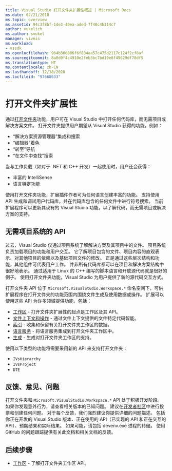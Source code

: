 ```yaml
---
title: Visual Studio 打开文件夹扩展性概述 | Microsoft Docs
ms.date: 02/21/2018
ms.topic: overview
ms.assetid: 94c3f8bf-1de3-40ea-aded-7f40c4b314c7
author: vukelich
ms.author: svukel
manager: viveis
ms.workload:
- vssdk
ms.openlocfilehash: 964b360806f6f834aa57c475d2117c124f2cf8af
ms.sourcegitcommit: 8a0d0f4c4910e2feb3bc7bd19e8f49629df78df5
ms.translationtype: HT
ms.contentlocale: zh-CN
ms.lasthandoff: 12/18/2020
ms.locfileid: "97668633"
---
```

# <a name="open-folder-extensibility"></a>打开文件夹扩展性

通过[打开文件夹](../ide/develop-code-in-visual-studio-without-projects-or-solutions.md)功能，用户可在 Visual Studio 中打开任何代码库，而无需项目或解决方案文件。 打开文件夹提供用户期望从 Visual Studio 获得的功能，例如：

* “解决方案资源管理器”集成和搜索
* “编辑器”着色
* “转至”导航
* “在文件中查找”搜索

当与工作负载（如对于 .NET 和 C++ 开发）一起使用时，用户还会获得：

* 丰富的 IntelliSense
* 语言特定功能

使用打开文件夹功能，扩展插件作者可为任何语言创建丰富的功能。 支持使用 API 生成和调试用户代码库，并在代码库包含的任何文件中进行符号搜索。 当前扩展程序可以更新其现有的 Visual Studio 功能，以了解代码，而无需项目或解决方案的支持。

## <a name="an-api-without-project-systems"></a>无需项目系统的 API

过去，Visual Studio 仅通过项目系统了解解决方案及其项目中的文件。 项目系统负责加载项目的功能和用户交互。 它了解项目包含的文件、项目内容的直观表示、对其他项目的依赖以及基础项目文件的修改。 正是通过这些层次结构和功能，其他组件可代表用户工作。 并非所有代码库都可以在项目和解决方案结构中很好地表示。 通过适用于 Linux 的 C++ 编写的脚本语言和开放源代码就是很好的例子。 使用打开文件夹功能，Visual Studio 为用户提供了新的源代码交互方式。

打开文件夹 API 位于 `Microsoft.VisualStudio.Workspace.*` 命名空间下，可供扩展程序在打开文件夹的功能范围内围绕文件生成及使用数据或操作。 扩展可以使用这些 API 为许多领域提供功能，包括：

- [工作区](workspaces.md) - 打开文件夹扩展性的起点是工作区及其 API。
- [文件上下文和操作](workspace-file-contexts.md) - 通过文件上下文提供的文件特定代码智能。
- [索引](workspace-indexing.md) - 收集和保留有关打开文件夹工作区的数据。
- [语言服务](workspace-language-services.md) - 将语言服务集成到打开文件夹工作区中。
- [生成](workspace-build.md) - 生成对打开文件夹工作区的支持。

使用以下类型的功能将需要采用新的 API 来支持打开文件夹：

- `IVsHierarchy`
- `IVsProject`
- `DTE`

## <a name="feedback-comments-issues"></a>反馈、意见、问题

打开文件夹和 `Microsoft.VisualStudio.Workspace.*` API 处于积极开发阶段。 如果你发现意外行为，请查看相关版本的已知问题。 建议在[开发者社区](https://aka.ms/feedback/suggest?space=8)中进行投票和创建任何问题。 对于每个反馈，我们强烈建议你提供详细的问题描述。 包括你正在开发的 Visual Studio 版本、正在使用的 API（已实现的 API 和正在交互的 API）、预期结果和实际结果。 如果可能，请包括 devenv.exe 进程的转储。 使用 GitHub 的问题跟踪提供有关此文档和相关文档的反馈。

## <a name="next-steps"></a>后续步骤

* [工作区](workspaces.md) - 了解打开文件夹工作区 API。